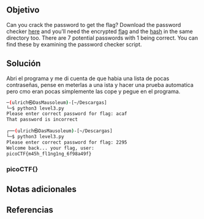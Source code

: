 ## Objetivo
Can you crack the password to get the flag? Download the password checker [here](https://artifacts.picoctf.net/c/18/level3.py) and you'll need the encrypted [flag](https://artifacts.picoctf.net/c/18/level3.flag.txt.enc) and the [hash](https://artifacts.picoctf.net/c/18/level3.hash.bin) in the same directory too. There are 7 potential passwords with 1 being correct. You can find these by examining the password checker script.

## Solución
Abri el programa y me di cuenta de que habia una lista de pocas contraseñas, pense en meterlas a una ista y hacer una prueba automatica pero cmo eran pocas simplemente las cope y pegue en el programa.
```bash
─(ulrich㉿DasMausoleum)-[~/Descargas]
└─$ python3 level3.py
Please enter correct password for flag: acaf
That password is incorrect
                                                                                   
┌──(ulrich㉿DasMausoleum)-[~/Descargas]
└─$ python3 level3.py
Please enter correct password for flag: 2295
Welcome back... your flag, user:
picoCTF{m45h_fl1ng1ng_6f98a49f}
```

### picoCTF{}
## Notas adicionales
## Referencias
